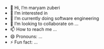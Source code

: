 - 👋 Hi, I’m maryam zuberi
- 👀 I’m interested in
- 🌱 I’m currently doing software engineering
- 💞️ I’m looking to collaborate on ...
- 📫 How to reach me ...
- 😄 Pronouns: ...
- ⚡ Fun fact: ...

<!---
itsmeyaarmaryam/itsmeyaarmaryam is a ✨ special ✨ repository because its `README.md` (this file) appears on your GitHub profile.
You can click the Preview link to take a look at your changes.
--->
